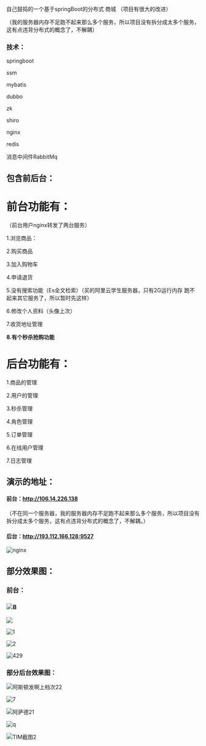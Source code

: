 自己鼓捣的一个基于springBoot的分布式 商城  （项目有很大的改进）

（我的服务器内存不足跑不起来那么多个服务，所以项目没有拆分成太多个服务，这有点违背分布式的概念了，不解耦）

### 技术：

 springboot

 ssm

mybatis

dubbo

zk

shiro

nginx

redis

消息中间件RabbitMq



## 包含前后台：

# 前台功能有：

  （前台用户nginx转发了两台服务）

1.浏览商品：

2.购买商品

3.加入购物车

4.申请退货

5.没有搜索功能（Es全文检索）（买的阿里云学生服务器，只有2G运行内存 跑不起来其它服务了，所以暂时先这样）

6.修改个人资料（头像上次）

7.收货地址管理

**8.有个秒杀抢购功能**

# **后台功能有**：

1.商品的管理

2.用户的管理

3.秒杀管理

4.角色管理

5.订单管理

6.在线用户管理

7.日志管理



## 演示的地址：

#### 前台：http://106.14.226.138

（不在同一个服务器，我的服务器内存不足跑不起来那么多个服务，所以项目没有拆分成太多个服务，这有点违背分布式的概念了，不解耦。）

#### 后台：http://193.112.166.128:9527

![nginx](F:\win桌面文件\Desktop\nginx.png)





## 部分效果图：



### 前台：

### ![8](F:\win桌面文件\Desktop\8.png)

![](F:\win桌面文件\Desktop\161120.png)

![1](F:\win桌面文件\Desktop\1.png)

![2](F:\win桌面文件\Desktop\2.png)



![429](F:\win桌面文件\Desktop\12.png)







### 部分后台效果图：

![阿斯顿发啊上档次22](F:\win桌面文件\Desktop\买啥好.png)

![7](F:\win桌面文件\Desktop\7.png)



![阿萨德21](F:\win桌面文件\Desktop\阿萨德21.png)



![q](F:\win桌面文件\Desktop\q.png)

![TIM截图2](F:\win桌面文件\Desktop\TIM截图2.png)



